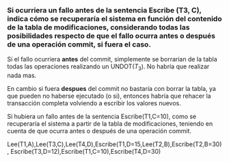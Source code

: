 ### Si ocurriera un fallo antes de la sentencia Escribe (T3, C), indica cómo se recuperaría el sistema en función del contenido de la tabla de modificaciones, considerando todas las posibilidades respecto de que el fallo ocurra antes o después de una operación commit, si fuera el caso.

Si el fallo ocurriera __antes__ del commit, simplemente se borrarian de la tabla todas las operaciones realizando un UNDOT$(T_3)$. No habría que realizar nada mas.

En cambio si fuera __despues__ del commit no bastaría con borrar la tabla, ya que pueden no haberse ejecutado (o si), entonces habría que rehacer la transacción completa volviendo a escribir los valores nuevos. 

Si hubiera un fallo antes de la sentencia Escribe(T1,C=10), como se recuperaría el sistema a partir de la tabla de modificaciones, teniendo en cuenta de que ocurra antes o después de una operación commit. 

Lee(T1,A),Lee(T3,C),Lee(T4,D),Escribe(T1,D=15,Lee(T2,B),Escribe(T2,B=30), Escribe(T3,D=12),Escribe(T1,C=10),Escribe(T4,D=30)